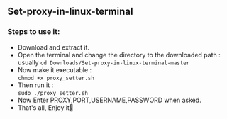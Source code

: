 ## Set-proxy-in-linux-terminal

### Steps to use it:
* Download and extract it.
* Open the terminal and change the directory to the downloaded path :<br> usually ```cd Downloads/Set-proxy-in-linux-terminal-master```
* Now make it executable :<br> ```chmod +x proxy_setter.sh```
* Then run it :<br> ```sudo ./proxy_setter.sh```
* Now Enter PROXY,PORT,USERNAME,PASSWORD when asked.
* That's all, Enjoy it:tada:

